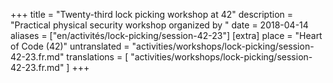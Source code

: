 +++
title = "Twenty-third lock picking workshop at 42"
description = "Practical physical security workshop organized by "
date = 2018-04-14
aliases = ["en/activités/lock-picking/session-42-23"]
[extra]
place = "Heart of Code (42)"
untranslated = "activities/workshops/lock-picking/session-42-23.fr.md"
translations = [
    "activities/workshops/lock-picking/session-42-23.fr.md"
]
+++
